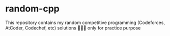 # random-cpp
This repository contains my random competitive programming (Codeforces, AtCoder, Codechef, etc) solutions 👩🏻‍💻 only for practice purpose
